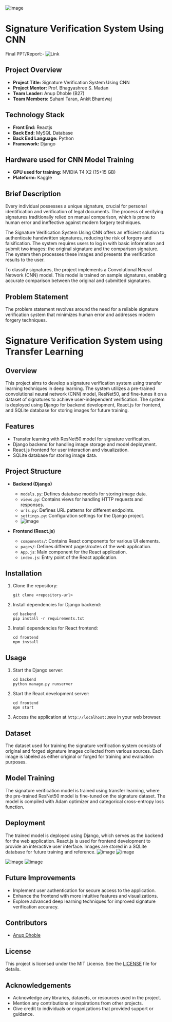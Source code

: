 ![image](https://github.com/anupdhoble/6thSemProject_SignatureVerification/assets/83175840/0f5f491e-b98c-4d11-95a4-5d346918c0da)

# Signature Verification System Using CNN
Final PPT/Report:- ![Link](https://drive.google.com/drive/folders/1xApvlWW8zb1vfAuTEqGFJB0UpGiqti_1?usp=sharing)
## Project Overview

- **Project Title:** Signature Verification System Using CNN
- **Project Mentor:** Prof. Bhagyashree S. Madan
- **Team Leader:** Anup Dhoble (B27)
- **Team Members:** Suhani Taran, Ankit Bhardwaj

## Technology Stack

- **Front End:** Reactjs
- **Back End:** MySQL Database
- **Back End Language:** Python
- **Framework:** Django
  
## Hardware used for CNN Model Training
- **GPU used for training:** NVIDIA T4 X2 (15+15 GB)
- **Plateform:** Kaggle

## Brief Description

Every individual possesses a unique signature, crucial for personal identification and verification of legal documents. The process of verifying signatures traditionally relied on manual comparison, which is prone to human error and ineffective against modern forgery techniques.

The Signature Verification System Using CNN offers an efficient solution to authenticate handwritten signatures, reducing the risk of forgery and falsification. The system requires users to log in with basic information and submit two images: the original signature and the comparison signature. The system then processes these images and presents the verification results to the user.

To classify signatures, the project implements a Convolutional Neural Network (CNN) model. This model is trained on sample signatures, enabling accurate comparison between the original and submitted signatures.

## Problem Statement

The problem statement revolves around the need for a reliable signature verification system that minimizes human error and addresses modern forgery techniques.

# Signature Verification System using Transfer Learning

## Overview
This project aims to develop a signature verification system using transfer learning techniques in deep learning. The system utilizes a pre-trained convolutional neural network (CNN) model, ResNet50, and fine-tunes it on a dataset of signatures to achieve user-independent verification. The system is deployed using Django for backend development, React.js for frontend, and SQLite database for storing images for future training.

## Features
- Transfer learning with ResNet50 model for signature verification.
- Django backend for handling image storage and model deployment.
- React.js frontend for user interaction and visualization.
- SQLite database for storing image data.

## Project Structure
- **Backend (Django)**
  - `models.py`: Defines database models for storing image data.
  - `views.py`: Contains views for handling HTTP requests and responses.
  - `urls.py`: Defines URL patterns for different endpoints.
  - `settings.py`: Configuration settings for the Django project.
  - ![image](https://github.com/anupdhoble/6thSemProject_SignatureVerification/assets/83175840/0261573a-90a5-4732-a872-2691f18a6098)

  
- **Frontend (React.js)**
  - `components/`: Contains React components for various UI elements.
  - `pages/`: Defines different pages/routes of the web application.
  - `App.js`: Main component for the React application.
  - `index.js`: Entry point of the React application.

## Installation
1. Clone the repository:
   ```
   git clone <repository-url>
   ```
2. Install dependencies for Django backend:
   ```
   cd backend
   pip install -r requirements.txt
   ```
3. Install dependencies for React frontend:
   ```
   cd frontend
   npm install
   ```

## Usage
1. Start the Django server:
   ```
   cd backend
   python manage.py runserver
   ```
2. Start the React development server:
   ```
   cd frontend
   npm start
   ```
3. Access the application at `http://localhost:3000` in your web browser.

## Dataset
The dataset used for training the signature verification system consists of original and forged signature images collected from various sources. Each image is labeled as either original or forged for training and evaluation purposes.

## Model Training
The signature verification model is trained using transfer learning, where the pre-trained ResNet50 model is fine-tuned on the signature dataset. The model is compiled with Adam optimizer and categorical cross-entropy loss function.

## Deployment
The trained model is deployed using Django, which serves as the backend for the web application. React.js is used for frontend development to provide an interactive user interface. Images are stored in a SQLite database for future training and reference.
![image](https://github.com/anupdhoble/6thSemProject_SignatureVerification/assets/83175840/c2df184a-13b8-4d32-9883-c432492a950a)
![image](https://github.com/anupdhoble/6thSemProject_SignatureVerification/assets/83175840/90372802-ca01-47e7-8e4c-650d1af25292)

![image](https://github.com/anupdhoble/6thSemProject_SignatureVerification/assets/83175840/834999f2-7b9e-4159-a35d-ca5dd012c7a2)
![image](https://github.com/anupdhoble/6thSemProject_SignatureVerification/assets/83175840/a4781fb7-a69f-40f9-b925-d17de3c1c535)


## Future Improvements
- Implement user authentication for secure access to the application.
- Enhance the frontend with more intuitive features and visualizations.
- Explore advanced deep learning techniques for improved signature verification accuracy.

## Contributors
- [Anup Dhoble](https://github.com/anupdhoble)

## License
This project is licensed under the MIT License. See the [LICENSE](./LICENSE) file for details.

## Acknowledgements
- Acknowledge any libraries, datasets, or resources used in the project.
- Mention any contributions or inspirations from other projects.
- Give credit to individuals or organizations that provided support or guidance.

